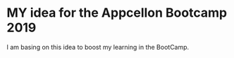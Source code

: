 # MY idea for the Appcellon Bootcamp 2019

I am basing on this idea to boost my learning in the BootCamp.

